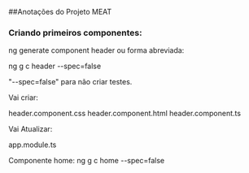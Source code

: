 ##Anotações do Projeto MEAT

### Criando primeiros componentes:

ng generate component header ou forma abreviada:

ng g c header --spec=false

"--spec=false" para não criar testes.

Vai criar:

header.component.css
header.component.html
header.component.ts

Vai Atualizar:

app.module.ts

Componente home:
ng g c home --spec=false